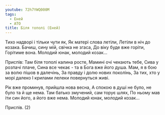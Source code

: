 ```yaml
---
youtube: 72h7YWQ000M
tags:
  - Еней
  - АТО
title: Біля тополі (Еней)
---
```



Тихо надворі і тільки чути як,
Як матері слова летіли,
Летіли в ніч до козака.
Бачиш, сину мій, свічка не згаса,
До віку буде вже горіти,
Горітиме вона.
Молодий юнак, молодий козак...

Приспів:
Там біля тополі калина росте,
Мамині очі чекають тебе,
Сива у розпачі плаче,
Сина все чекає - та в Бога вже його душа.
Мам, я в бою за волю пішов в далечінь,
За правду і долю нових поколінь,
За тих, хто у морі далеко
І крилами лелеки повернуться живі.

Рік вже проминув, прийшла нова весна,
А спокою в душі не було, не було та й ще нема.
Там батько змучений, сам торує шлях,
По ньому мав іти син його, а його вже нема.
Молодий юнак, молодий козак...

Приспів. (2)
